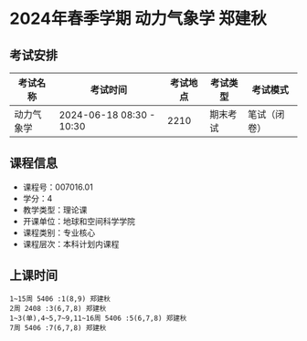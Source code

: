 # 2024年春季学期 动力气象学 郑建秋




## 考试安排

| 考试名称 | 考试时间 | 考试地点 | 考试类型 | 考试模式 |
| -------- | -------- | -------- | -------- | -------- |
| 动力气象学 | 2024-06-18 08:30 - 10:30 | 2210 | 期末考试 | 笔试（闭卷） |





## 课程信息

- 课程号：007016.01
- 学分：4
- 教学类型：理论课
- 开课单位：地球和空间科学学院
- 课程类别：专业核心
- 课程层次：本科计划内课程

## 上课时间

```
1~15周 5406 :1(8,9) 郑建秋
2周 2408 :3(6,7,8) 郑建秋
1~3(单),4~5,7~9,11~16周 5406 :5(6,7,8) 郑建秋
7周 5406 :7(6,7,8) 郑建秋
```

